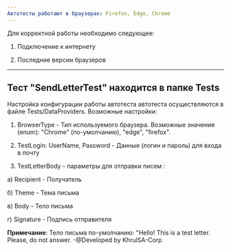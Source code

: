 ```yaml
---
Автотесты работают в браузерах: Firefox, Edge, Chrome
---
```

Для корректной работы необходимо следующее:

1. Подключение к интернету

2. Последние версии браузеров

---
Тест "SendLetterTest" находится в папке Tests
---

Настройка конфигурации работы автотеста автотеста осуществляются в файле Tests/DataProviders.
Возможные настройки:

1) BrowserType - Тип используемого браузера. Возможные значения (enum): "Chrome" (по-умолчанию), "edge", "firefox".

2) TestLogin: UserName, Password - Данные (логин и пароль) для входа в почту

3) TestLetterBody - параметры для отправки писем :

а) Recipient - Получатель

б) Theme - Тема письма

в) Body - Тело письма

г) Signature - Подпись отправителя

**Примечание**:  Тело письма по-умолчанию:
"Hello! 
This is a test letter. Please, do not answer.
-@Developed by KhrulSA-Corp